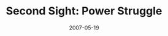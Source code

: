 ---
date: 2007-05-19
title: "Second Sight: Power Struggle"
source: New Scientist
sourceUrl: https://scimaps.org/static/docs/2007-Newscientist.pdf
pdfLink: 20070519-herr-holloway-wiki2-newscientist.pdf
---